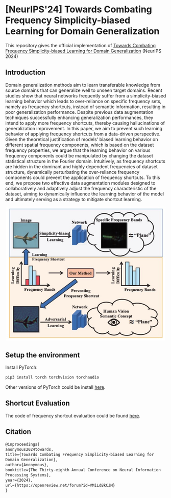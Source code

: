# [NeurIPS'24] Towards Combating Frequency Simplicity-biased Learning for Domain Generalization

<!-- [![paper](https://img.shields.io/badge/arXiv-Paper-42FF33)](https://arxiv.org/abs/2403.02782) 
[![Project Page](https://img.shields.io/badge/Project-Page-blue)](https://bimsarapathiraja.github.io/mccl-project-page/)   -->

This repository gives the official implementation of [Towards Combating Frequency Simplicity-biased Learning for Domain Generalization](https://neurips.cc/virtual/2024/poster/94907) (NeurIPS 2024)

## Introduction
Domain generalization methods aim to learn transferable knowledge from source domains that can generalize well to unseen target domains. Recent studies show that neural networks frequently suffer from a simplicity-biased learning behavior which leads to over-reliance on specific frequency sets, namely as frequency shortcuts, instead of semantic information, resulting in poor generalization performance. Despite previous data augmentation techniques successfully enhancing generalization performances, they intend to apply more frequency shortcuts, thereby causing hallucinations of generalization improvement. In this paper, we aim to prevent such learning behavior of applying frequency shortcuts from a data-driven perspective. Given the theoretical justification of models' biased learning behavior on different spatial frequency components, which is based on the dataset frequency properties, we argue that the learning behavior on various frequency components could be manipulated by changing the dataset statistical structure in the Fourier domain. Intuitively, as frequency shortcuts are hidden in the dominant and highly dependent frequencies of dataset structure, dynamically perturbating the over-reliance frequency components could prevent the application of frequency shortcuts. To this end, we propose two effective data augmentation modules designed to collaboratively and adaptively adjust the frequency characteristic of the dataset, aiming to dynamically influence the learning behavior of the model and ultimately serving as a strategy to mitigate shortcut learning.

<p align="center"><img src="af_teaser.jpg" width="500"></p>

## Setup the environment
Install PyTorch:
```bash
pip3 install torch torchvision torchaudio
```
Other versions of PyTorch could be install [here](https://pytorch.org/get-started/locally/).

## Shortcut Evaluation
The code of frequency shortcut evaluation could be found [here](https://github.com/nis-research/nn-frequency-shortcuts).

## Citation

```
@inproceedings{
anonymous2024towards,
title={Towards Combating Frequency Simplicity-biased Learning for Domain Generalization},
author={Anonymous},
booktitle={The Thirty-eighth Annual Conference on Neural Information Processing Systems},
year={2024},
url={https://openreview.net/forum?id=VMiLdBkCJM}
}
```
